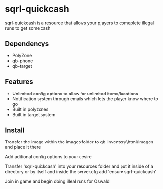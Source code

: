 # sqrl-quickcash

sqrl-quickcash is a resource that allows your p;ayers to comeplete illegal runs to get some cash

## Dependencys

* PolyZone
* qb-phone
* qb-target

## Features

- Unlimited config options to allow for unlimited items/locations
- Notification system through emails which lets the player know where to go
- Built in polyzones
- Built in target system

## Install

Transfer the image within the images folder to qb-inventory\html\images and place it there

Add aditional config options to your desire

Transfer 'sqrl-quickcash' into your resources folder and put it inside of a directory or by itself and inside the server.cfg add 'ensure sqrl-quickcash'

Join in game and begin doing illeal runs for Oswald
